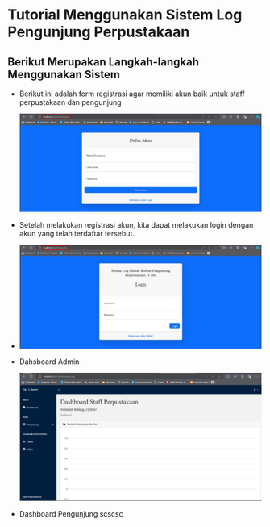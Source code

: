 # Tutorial Menggunakan Sistem Log Pengunjung Perpustakaan

## Berikut Merupakan Langkah-langkah Menggunakan Sistem

- Berikut ini adalah form registrasi agar memiliki akun baik untuk staff perpustakaan dan pengunjung
  
  ![Form Registrasi](https://github.com/cyntiadebora/Proyek-PHP/blob/main/gambar%20demo/register.jpg?raw=true)

- Setelah melakukan registrasi akun, kita dapat melakukan login dengan akun yang telah terdaftar tersebut.
  
- ![Form Login](https://github.com/cyntiadebora/Proyek-PHP/blob/main/gambar%20demo/login.jpg?raw=true)
- Dahsboard Admin

  ![Dashboard Staff Perpustakaan](https://github.com/cyntiadebora/Proyek-PHP/blob/main/gambar%20demo/dahsboard%20admin.jpg?raw=true)



- Dashboard Pengunjung
scscsc
